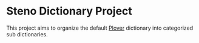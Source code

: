 # Steno Dictionary Project

This project aims to organize the default [Plover](https://github.com/openstenoproject/plover) dictionary into categorized sub dictionaries.